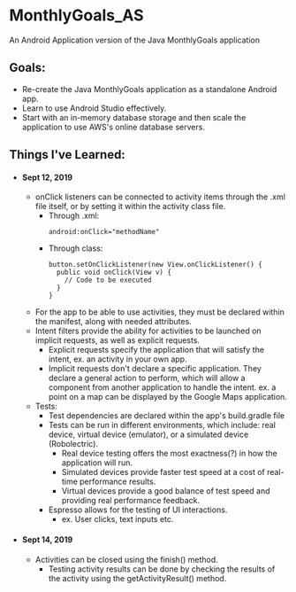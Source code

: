 # MonthlyGoals_AS
An Android Application version of the Java MonthlyGoals application

## Goals:
  - Re-create the Java MonthlyGoals application as a standalone Android app. 
  - Learn to use Android Studio effectively. 
  - Start with an in-memory database storage and then scale the application to use AWS's online database servers.
  
## Things I've Learned:
  - #### Sept 12, 2019
    - onClick listeners can be connected to activity items through the .xml file itself, or by setting it within the activity class file.
      - Through .xml:
        ```
        android:onClick="methodName"
        ```
      - Through class:
        ```
        button.setOnClickListener(new View.onClickListener() {
          public void onClick(View v) {
            // Code to be executed
          }
        }
        ```
    - For the app to be able to use activities, they must be declared within the manifest, along with needed attributes.
    - Intent filters provide the ability for activities to be launched on implicit requests, as well as explicit requests.
      - Explicit requests specify the application that will satisfy the intent, ex. an activity in your own app.
      - Implicit requests don't declare a specific application. They declare a general action to perform, which will allow a component from another application to handle the intent. ex. a point on a map can be displayed by the Google Maps application.
    - Tests:
      - Test dependencies are declared within the app's build.gradle file
      - Tests can be run in different environments, which include: real device, virtual device (emulator), or a simulated device (Robolectric).
        - Real device testing offers the most exactness(?) in how the application will run.
        - Simulated devices provide faster test speed at a cost of real-time performance results.
        - Virtual devices provide a good balance of test speed and providing real performance feedback.
      - Espresso allows for the testing of UI interactions.
        - ex. User clicks, text inputs etc.

  - #### Sept 14, 2019
    - Activities can be closed using the finish() method.
      - Testing activity results can be done by checking the results of the activity using the getActivityResult() method.
